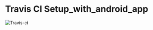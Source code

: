# Travis CI Setup_with_android_app

![Travis-ci](https://api.travis-ci.com/anhtzh/ci-travis-config-android-app.svg)
